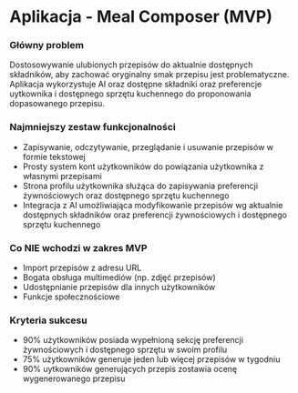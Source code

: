 # Aplikacja - Meal Composer (MVP)

### Główny problem
Dostosowywanie ulubionych przepisów do aktualnie dostępnych składników, aby zachować oryginalny smak przepisu jest problematyczne. Aplikacja wykorzystuje AI oraz dostępne składniki oraz preferencje uytkownika i dostępnego sprzętu kuchennego do proponowania dopasowanego przepisu.

### Najmniejszy zestaw funkcjonalności
- Zapisywanie, odczytywanie, przeglądanie i usuwanie przepisów w formie tekstowej
- Prosty system kont użytkowników do powiązania użytkownika z własnymi przepisami
- Strona profilu użytkownika służąca do zapisywania preferencji żywnościowych oraz dostępnego sprzętu kuchennego
- Integracja z AI umożliwiająca modyfikowanie przepisów wg aktualnie dostępnych składników oraz preferencji żywnościowych i dostępnego sprzętu kuchennego

### Co NIE wchodzi w zakres MVP
- Import przepisów z adresu URL
- Bogata obsługa multimediów (np. zdjęć przepisów)
- Udostępnianie przepisów dla innych użytkowników
- Funkcje społecznościowe

### Kryteria sukcesu
- 90% użytkowników posiada wypełnioną sekcję preferencji żywnościowych i dostępnego sprzętu w swoim profilu
- 75% użytkowników generuje jeden lub więcej przepisów w tygodniu
- 90% uytkowników generujących przepis zostawia ocenę wygenerowanego przepisu